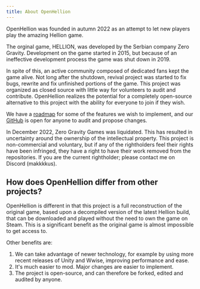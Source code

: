 ```yaml
---
title: About OpenHellion
---
```


OpenHellion was founded in autumn 2022 as an attempt to let new players play the amazing Hellion game.

The orginal game, HELLION, was developed by the Serbian company Zero Gravity. Development on the game started in 2015, but because of an ineffective development process the game was shut down in 2019.

In spite of this, an active community composed of dedicated fans kept the game alive. Not long after the shutdown, revival project was started to fix bugs, rewrite and fix unfinished portions of the game. This project was organized as closed source with little way for volunteers to audit and contribute. OpenHellion realizes the potential for a completely open-source alternative to this project with the ability for everyone to join if they wish.

We have a [roadmap](https://github.com/orgs/OpenHellion/projects/4/views/6) for some of the features we wish to implement, and our [GitHub](https://github.com/OpenHellion) is open for anyone to audit and propose changes.

In December 2022, Zero Gravity Games was liquidated. This has resulted in uncertainty around the ownership of the intellectual property. This project is non-commercial and voluntary, but if any of the rightholders feel their rights have been infringed, they have a right to have their work removed from the repositories. If you are the current rightholder; please contact me on Discord (makkkkus).

## How does OpenHellion differ from other projects?
OpenHellion is different in that this project is a full reconstruction of the original game, based upon a decompiled version of the latest Hellion build, that can be downloaded and played without the need to own the game on Steam. This is a significant benefit as the original game is almost impossible to get access to.

Other benefits are:

1. We can take advantage of newer technology, for example by using more recent releases of Unity and Wwise, improving performance and ease.
2. It's much easier to mod. Major changes are easier to implement.
3. The project is open-source, and can therefore be forked, edited and audited by anyone.
